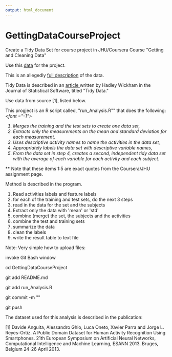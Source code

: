 ```yaml
---
output: html_document
---
```

# GettingDataCourseProject

Create a Tidy Data Set for course project in JHU/Coursera Course "Getting and Cleaning Data" 

Use this <a href="https://d396qusza40orc.cloudfront.net/getdata%2Fprojectfiles%2FUCI%20HAR%20Dataset.zip">data</a> for the project.
   

This is an allegedly <a href="http://archive.ics.uci.edu/ml/datasets/Human+Activity+Recognition+Using+Smartphones">full description</a> of the data.


Tidy Data is described in an <a href="http://vita.had.co.nz/papers/tidy-data.pdf">article </a> written by Hadley Wickham in the Journal of Statistical Software, titled "Tidy Data."

Use data from source [1], listed below.

This progject is an R script called, "run_Analysis.R"" that does the following:
<i>
<font ="-1">
<ol type="1">
<li> Merges the training and the test sets to create one data set,</li>
<li> Extracts only the measurements on the mean and standard deviation for each measurement, </li>
<li> Uses descriptive activity names to name the activities in the data set,</li>
<li> Appropriately labels the data set with descriptive variable names, </li>
<li> From the data set in step 4, creates a second, independent tidy data set with the average of each variable for each activity and each subject.</li>
</ol>
</font>
</i>
** Note that these items 1:5 are exact quotes from the Coursera/JHU assignment page.

Method is described in the program.
<ol type="1">
<li>Read activities labels and feature labels</li>
<li> for each of the training and test sets, do the next 3 steps</li>
<li> read in the data for the set and the subjects</li>
<li>Extract only the data with 'mean' or 'std' </li>
<li> combine (merge) the set, the subjects and the activities</li>
<li> combine the test and training sets</li>
<li> summarize the data</li>
<li> clean the labels</li>
<li> write the result table to text file </li>
</ol>


Note: Very simple how to upload files: <p>
invoke Git Bash window<p>
cd GettingDataCourseProject<p>
git add README.md <p>
git add run_Analysis.R<p>
git commit -m "<blurb about changes>" <p>
git push
<br />

The dataset used for this analysis is described in the publication: <p />
[1] Davide Anguita, Alessandro Ghio, Luca Oneto, Xavier Parra and Jorge L. Reyes-Ortiz. A Public Domain Dataset for Human Activity Recognition Using Smartphones. 21th European Symposium on Artificial Neural Networks, Computational Intelligence and Machine Learning, ESANN 2013. Bruges, Belgium 24-26 April 2013.

